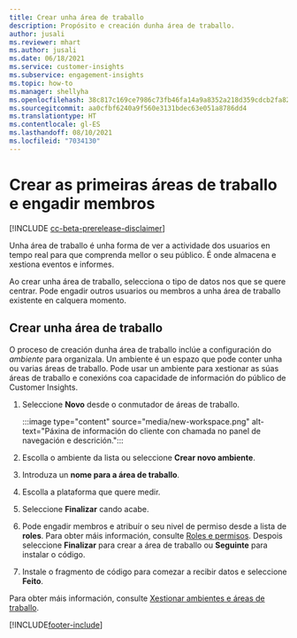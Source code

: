 ```yaml
---
title: Crear unha área de traballo
description: Propósito e creación dunha área de traballo.
author: jusali
ms.reviewer: mhart
ms.author: jusali
ms.date: 06/18/2021
ms.service: customer-insights
ms.subservice: engagement-insights
ms.topic: how-to
ms.manager: shellyha
ms.openlocfilehash: 38c817c169ce7986c73fb46fa14a9a8352a218d359cdcb2fa822a34303ff5ecc
ms.sourcegitcommit: aa0cfbf6240a9f560e3131bdec63e051a8786dd4
ms.translationtype: HT
ms.contentlocale: gl-ES
ms.lasthandoff: 08/10/2021
ms.locfileid: "7034130"
---
```

# <a name="create-the-first-workspaces-and-add-members"></a>Crear as primeiras áreas de traballo e engadir membros

[!INCLUDE [cc-beta-prerelease-disclaimer](includes/cc-beta-prerelease-disclaimer.md)]

Unha área de traballo é unha forma de ver a actividade dos usuarios en tempo real para que comprenda mellor o seu público. É onde almacena e xestiona eventos e informes.

Ao crear unha área de traballo, selecciona o tipo de datos nos que se quere centrar. Pode engadir outros usuarios ou membros a unha área de traballo existente en calquera momento. 

## <a name="create-a-workspace"></a>Crear unha área de traballo

O proceso de creación dunha área de traballo inclúe a configuración do *ambiente* para organizala. Un ambiente é un espazo que pode conter unha ou varias áreas de traballo. Pode usar un ambiente para xestionar as súas áreas de traballo e conexións coa capacidade de información do público de Customer Insights.

1. Seleccione **Novo** desde o conmutador de áreas de traballo.

   :::image type="content" source="media/new-workspace.png" alt-text="Páxina de información do cliente con chamada no panel de navegación e descrición.":::

1. Escolla o ambiente da lista ou seleccione **Crear novo ambiente**.
1. Introduza un **nome para a área de traballo**.
1. Escolla a plataforma que quere medir.
1. Seleccione **Finalizar** cando acabe. 
1. Pode engadir membros e atribuír o seu nivel de permiso desde a lista de **roles**. Para obter máis información, consulte [Roles e permisos](user-roles.md). Despois seleccione **Finalizar** para crear a área de traballo ou **Seguinte** para instalar o código.
1. Instale o fragmento de código para comezar a recibir datos e seleccione **Feito**.

Para obter máis información, consulte [Xestionar ambientes e áreas de traballo](manage-environments-workspaces.md).

[!INCLUDE[footer-include](../includes/footer-banner.md)]
